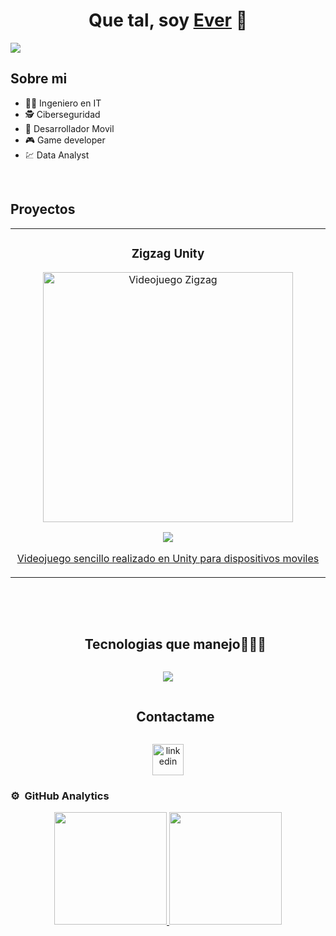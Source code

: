 <div align="center">
<h1 align="center">Que tal, soy <a href="https://aristi.dev">Ever</a> 👋</h1>
</div>
<img src="https://imgur.com/a/EHkrqrB">

## Sobre mi

- 👨‍💻 Ingeniero en IT
- 🕵️ Ciberseguridad
- 📲 Desarrollador Movil
- 🎮 Game developer
- 💹 Data Analyst
<br>

## Proyectos
<table>
<tr>
<td width="50%">
<h3 align="center">Zigzag Unity</h3>
<div align="center">
<a href="https://github.com/Kirersays1/zigzag" target="_blank"><img src="https://i.imgur.com/Jji0CIE.jpg" width="400" alt="Videojuego Zigzag"></a>
<p>
<a href="https://github.com/Kirersays1/zigzag" target="_blank">
<img src="https://img.shields.io/badge/CÓDIGO-ff9?style=for-the-badge&logo=github&logoColor=black">
</p>
<p>Videojuego sencillo realizado en Unity para dispositivos moviles</p>
</div>
                                                                                      
</td>                                                    
</table>                                                                                 
</div>
<br>


<br>
<!--Tecnologias y contacto -->

<div id="user-content-toc">
  <ul align="center">
    <summary><h2 style="display: inline-block">Tecnologias que manejo👨🏻‍💻</h2></summary>
  </ul>
</div>
<!--tech stack icons-->
<p align="center">
  <a href="https://skillicons.dev">
    <img src="https://skillicons.dev/icons?i=git,aws,bootstrap,c#,css,discord,docker,dynamodb,figma,firebase,github,html,java,js,kotlin,linux,md,mongodb,mysql,nodejs,postman,py,react,ts,vscode,kali&perline=14" />
  </a>
</p>


<!-- Connect with me -->
<!--h2 without bottom border-->
<div id="user-content-toc">
  <ul align="center">
    <summary><h2 style="display: inline-block">Contactame</h2></summary>
  </ul>
</div>

<!--icons and links-->
<p align="center">
<a href="https://www.linkedin.com/in/everessaurodriguezsandoval/" target="blank"><img align="center" src="https://user-images.githubusercontent.com/88904952/234979284-68c11d7f-1acc-4f0c-ac78-044e1037d7b0.png" alt="linkedin" height="50" width="50" /></a>
  
</p>


### ⚙️ &nbsp;GitHub Analytics

<p align="center">
<a href="https://github.com/Kirersays1">
  <img height="180em" src="https://github-readme-stats-eight-theta.vercel.app/api?username=Kirersays1&show_icons=true&theme=algolia&include_all_commits=true&count_private=true"/>
  <img height="180em" src="https://github-readme-stats-eight-theta.vercel.app/api/top-langs/?username=Kirersays1&layout=compact&langs_count=8&theme=algolia"/>
</a>
</p>
